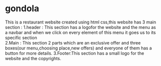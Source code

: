 # gondola
This is a restaurant website created using html css,this website has 3 main section :
1.header : This section has a logofor the website and the menu  as a navbar and when we click on every element of this menu it goes us to its  specific section  
2.Main : This section 2 parts which are an exclusive offer and three boxes(our menu,choosing place,new offers) and everyone of them has a button for more details.
3.Footer:This section has a small logo for the website and the copyrights.
